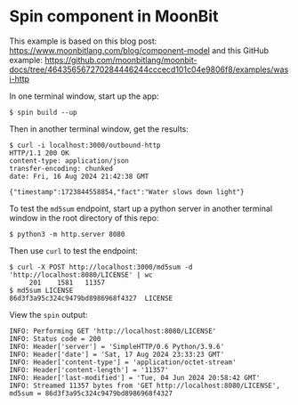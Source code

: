 # Spin component in MoonBit

This example is based on this blog post: https://www.moonbitlang.com/blog/component-model
and this GitHub example: https://github.com/moonbitlang/moonbit-docs/tree/464356567270284446244cccecd101c04e9806f8/examples/wasi-http

In one terminal window, start up the app:

```shell
$ spin build --up
```

Then in another terminal window, get the results:

```shell
$ curl -i localhost:3000/outbound-http
HTTP/1.1 200 OK
content-type: application/json
transfer-encoding: chunked
date: Fri, 16 Aug 2024 21:42:38 GMT

{"timestamp":1723844558854,"fact":"Water slows down light"}
```

To test the `md5sum` endpoint, start up a python server in
another terminal window in the root directory of this repo:

```shell
$ python3 -m http.server 8080
```

Then use `curl` to test the endpoint:

```shell
$ curl -X POST http://localhost:3000/md5sum -d 'http://localhost:8080/LICENSE' | wc
     201    1581   11357
$ md5sum LICENSE
86d3f3a95c324c9479bd8986968f4327  LICENSE
```

View the `spin` output:

```shell
INFO: Performing GET 'http://localhost:8080/LICENSE'
INFO: Status code = 200
INFO: Header['server'] = 'SimpleHTTP/0.6 Python/3.9.6'
INFO: Header['date'] = 'Sat, 17 Aug 2024 23:33:23 GMT'
INFO: Header['content-type'] = 'application/octet-stream'
INFO: Header['content-length'] = '11357'
INFO: Header['last-modified'] = 'Tue, 04 Jun 2024 20:58:42 GMT'
INFO: Streamed 11357 bytes from 'GET http://localhost:8080/LICENSE', md5sum = 86d3f3a95c324c9479bd8986968f4327
```
